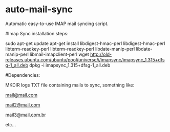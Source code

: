 # auto-mail-sync
Automatic easy-to-use IMAP mail syncing script.

#Imap Sync installation steps:

sudo apt-get update
apt-get install libdigest-hmac-perl libdigest-hmac-perl libterm-readkey-perl libterm-readkey-perl libdate-manip-perl libdate-manip-perl libmail-imapclient-perl
wget http://old-releases.ubuntu.com/ubuntu/pool/universe/i/imapsync/imapsync_1.315+dfsg-1_all.deb
dpkg -i imapsync_1.315+dfsg-1_all.deb

#Dependencies:

MKDIR logs
TXT file containing mails to sync, something like:

mail@mail.com

mail2@mail.com

mail3@mail.com.br


etc...
